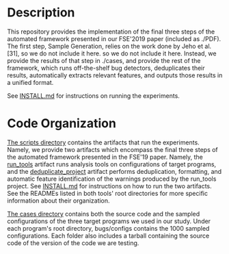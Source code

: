 # Description

This repository provides the implementation of the final three steps of the automated framework presented in our FSE'2019 paper (included as ./PDF). The first step, Sample Generation, relies on the work done by Jeho et al. [31], so we do not include it here. so we do not include it here. Instead, we provide the results of that step in ./cases, and provide the rest of the framework,  which runs off-the-shelf bug detectors, deduplicates their results, automatically extracts relevant features, and outputs those results in a unified format.

See [INSTALL.md](./INSTALL.md) for instructions on running the experiments.

# Code Organization

[The scripts directory](./scripts) contains the artifacts that run the experiments. Namely, we provide two artifacts which encompass the final three steps of the automated framework presented in the FSE'19 paper. Namely, the [run_tools](./scripts/run_tools) artifact runs analysis tools on configurations of target programs, and the [deduplicate_project](./scripts/deduplicate_project) artifact performs deduplication, formatting, and automatic feature identification of the warnings produced by the run_tools project. See [INSTALL.md](./INSTALL.md) for instructions on how to run the two artifacts. See the READMEs listed in both tools' root directories for more specific information about their organization.

[The cases directory](./cases) contains both the source code and the sampled configurations of the three target programs we used in our study. Under each program's root directory, bugs/configs contains the 1000 sampled configurations. Each folder also includes a tarball containing the source code of the version of the code we are  testing.